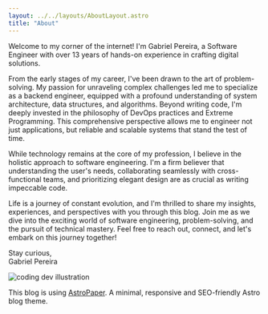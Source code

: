 ```yaml
---
layout: ../../layouts/AboutLayout.astro
title: "About"
---
```


Welcome to my corner of the internet! I'm Gabriel Pereira, a Software Engineer with over 13 years of hands-on experience in crafting digital solutions.

From the early stages of my career, I've been drawn to the art of problem-solving. My passion for unraveling complex challenges led me to specialize as a backend engineer, equipped with a profound understanding of system architecture, data structures, and algorithms. Beyond writing code, I'm deeply invested in the philosophy of DevOps practices and Extreme Programming. This comprehensive perspective allows me to engineer not just applications, but reliable and scalable systems that stand the test of time.

While technology remains at the core of my profession, I believe in the holistic approach to software engineering. I'm a firm believer that understanding the user's needs, collaborating seamlessly with cross-functional teams, and prioritizing elegant design are as crucial as writing impeccable code.

Life is a journey of constant evolution, and I'm thrilled to share my insights, experiences, and perspectives with you through this blog. Join me as we dive into the exciting world of software engineering, problem-solving, and the pursuit of technical mastery. Feel free to reach out, connect, and let's embark on this journey together!

Stay curious,  
Gabriel Pereira

<div>
  <img src="/assets/dev.svg" class="sm:w-1/2 mx-auto" alt="coding dev illustration">
</div>

This blog is using [AstroPaper](https://github.com/satnaing/astro-paper). A minimal, responsive and SEO-friendly Astro blog theme.
